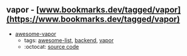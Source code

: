vapor - [www.bookmarks.dev/tagged/vapor](https://www.bookmarks.dev/tagged/vapor)
---
* [awesome-vapor](https://github.com/Cellane/awesome-vapor#readme)
    * tags: [awesome-list](../tagged/awesome-list.md), [backend](../tagged/backend.md), [vapor](../tagged/vapor.md)
    * :octocat: [source code](https://github.com/Cellane/awesome-vapor#readme)
